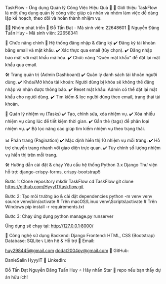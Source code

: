 TaskFlow - Ứng dụng Quản lý Công Việc Hiệu Quả 🚀
📌 Giới thiệu
TaskFlow là một ứng dụng quản lý công việc giúp cá nhân và nhóm làm việc dễ dàng lập kế hoạch, theo dõi và hoàn thành nhiệm vụ. 

👨‍💻 Nhóm phát triển
📌 Đỗ Tấn Đạt - Mã sinh viên: 22648601
📌 Nguyễn Đăng Tuấn Huy - Mã sinh viên: 22658341

🌟 Chức năng chính
🔐 Hệ thống đăng nhập & đăng ký
✔️ Đăng ký tài khoản bằng email và mật khẩu.
✔️ Xác thực qua email (tùy chọn).
✔️ Đăng nhập bảo mật với mật khẩu mã hóa.
✔️ Chức năng "Quên mật khẩu" để đặt lại mật khẩu qua email.

🛠️ Trang quản trị (Admin Dashboard)
✔️ Quản lý danh sách tài khoản người dùng.
✔️ Khóa/Mở khóa tài khoản: Người dùng bị khóa sẽ không thể đăng nhập và nhận được thông báo.
✔️ Reset mật khẩu: Admin có thể đặt lại mật khẩu cho người dùng.
✔️ Tìm kiếm & lọc người dùng theo email, trạng thái tài khoản.

📌 Quản lý nhiệm vụ (Tasks)
✔️ Tạo, chỉnh sửa, xóa nhiệm vụ.
✔️ Xóa nhiều nhiệm vụ cùng lúc để tiết kiệm thời gian.
✔️ Gắn thẻ (tags) để phân loại nhiệm vụ.
✔️ Bộ lọc nâng cao giúp tìm kiếm nhiệm vụ theo trạng thái.

📊 Phân trang (Pagination)
✔️ Mặc định hiển thị 10 nhiệm vụ mỗi trang.
✔️ Hỗ trợ chuyển trang nhanh với giao diện trực quan.
✔️ Tùy chỉnh số lượng nhiệm vụ hiển thị trên mỗi trang.

🛠️ Hướng dẫn cài đặt & chạy
Yêu cầu hệ thống
Python 3.x
Django
Thư viện hỗ trợ: django-crispy-forms, crispy-bootstrap5

Bước 1: Clone repository
mkdir TaskFlow
cd TaskFlow
git clone https://github.com/HyyyIT/taskflow.git

Bước 2: Tạo môi trường ảo & cài đặt dependencies
python -m venv venv
source venv/bin/activate  # Trên macOS/Linux
venv\Scripts\activate     # Trên Windows
pip install -r requirements.txt

Bước 3: Chạy ứng dụng
python manage.py runserver

Ứng dụng sẽ chạy tại: http://127.0.0.1:8000/

🚀 Công nghệ sử dụng
Backend: Django
Frontend: HTML, CSS (Bootstrap)
Database: SQLite
📞 Liên hệ & Hỗ trợ
📧 Email:

huy298445@gmail.com
dodat2004py@gmail.com
🐙 GitHub:

DanieSalin
HyyyIT
💼 LinkedIn:

Đỗ Tấn Đạt
Nguyễn Đăng Tuấn Huy
⭐ Hãy nhấn Star 🌟 repo nếu bạn thấy dự án hữu ích!